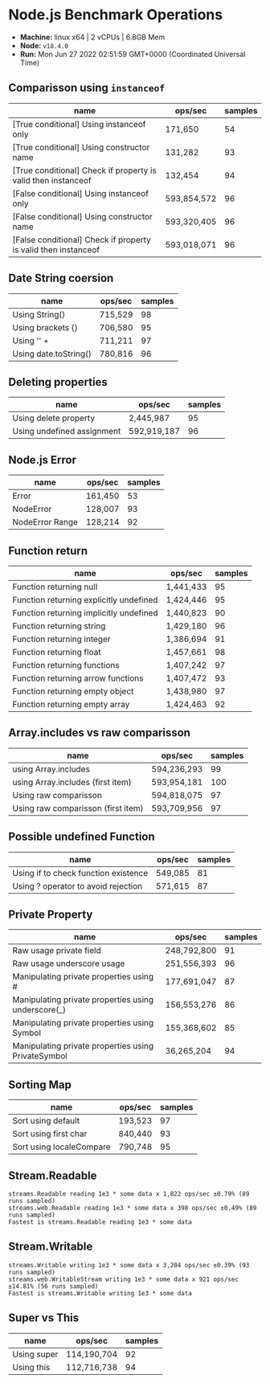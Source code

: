 # Node.js Benchmark Operations

* __Machine:__ linux x64 | 2 vCPUs | 6.8GB Mem
* __Node:__ `v18.4.0`
* __Run:__ Mon Jun 27 2022 02:51:59 GMT+0000 (Coordinated Universal Time)

## Comparisson using `instanceof`

|name|ops/sec|samples|
|-|-|-|
|[True conditional] Using instanceof only|171,650|54|
|[True conditional] Using constructor name|131,282|93|
|[True conditional] Check if property is valid then instanceof |132,454|94|
|[False conditional] Using instanceof only|593,854,572|96|
|[False conditional] Using constructor name|593,320,405|96|
|[False conditional] Check if property is valid then instanceof |593,018,071|96|

## Date String coersion

|name|ops/sec|samples|
|-|-|-|
|Using String()|715,529|98|
|Using brackets {}|706,580|95|
|Using '' + |711,211|97|
|Using date.toString()|780,816|96|

## Deleting properties

|name|ops/sec|samples|
|-|-|-|
|Using delete property|2,445,987|95|
|Using undefined assignment|592,919,187|96|

## Node.js Error

|name|ops/sec|samples|
|-|-|-|
|Error|161,450|53|
|NodeError|128,007|93|
|NodeError Range|128,214|92|

## Function return

|name|ops/sec|samples|
|-|-|-|
|Function returning null|1,441,433|95|
|Function returning explicitly undefined|1,424,446|95|
|Function returning implicitly undefined|1,440,823|90|
|Function returning string|1,429,180|96|
|Function returning integer|1,386,694|91|
|Function returning float|1,457,661|98|
|Function returning functions|1,407,242|97|
|Function returning arrow functions|1,407,472|93|
|Function returning empty object|1,438,980|97|
|Function returning empty array|1,424,463|92|

## Array.includes vs raw comparisson

|name|ops/sec|samples|
|-|-|-|
|using Array.includes|594,236,293|99|
|using Array.includes (first item)|593,954,181|100|
|Using raw comparisson|594,818,075|97|
|Using raw comparisson (first item)|593,709,956|97|

## Possible undefined Function

|name|ops/sec|samples|
|-|-|-|
|Using if to check function existence|549,085|81|
|Using ? operator to avoid rejection|571,615|87|

## Private Property

|name|ops/sec|samples|
|-|-|-|
|Raw usage private field|248,792,800|91|
|Raw usage underscore usage|251,556,393|96|
|Manipulating private properties using #|177,691,047|87|
|Manipulating private properties using underscore(_)|156,553,276|86|
|Manipulating private properties using Symbol|155,368,602|85|
|Manipulating private properties using PrivateSymbol|36,265,204|94|

## Sorting Map

|name|ops/sec|samples|
|-|-|-|
|Sort using default|193,523|97|
|Sort using first char|840,440|93|
|Sort using localeCompare|790,748|95|

## Stream.Readable

```
streams.Readable reading 1e3 * some data x 1,822 ops/sec ±0.79% (89 runs sampled)
streams.web.Readable reading 1e3 * some data x 398 ops/sec ±0.49% (89 runs sampled)
Fastest is streams.Readable reading 1e3 * some data
```

## Stream.Writable

```
streams.Writable writing 1e3 * some data x 3,204 ops/sec ±0.39% (93 runs sampled)
streams.web.WritableStream writing 1e3 * some data x 921 ops/sec ±14.81% (56 runs sampled)
Fastest is streams.Writable writing 1e3 * some data
```

## Super vs This

|name|ops/sec|samples|
|-|-|-|
|Using super|114,190,704|92|
|Using this|112,716,738|94|
